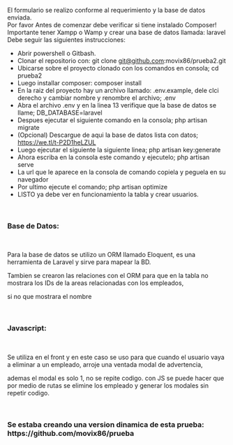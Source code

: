 
El formulario se realizo conforme al requerimiento y la base de datos enviada. <br>
Por favor Antes de comenzar debe verificar si tiene instalado Composer! <br>
Importante tener Xampp o Wamp y crear una base de datos llamada: laravel <br>
Debe seguir las siguientes instrucciones:

- Abrir powershell o Gitbash.
- Clonar el repositorio con: git clone git@github.com:movix86/prueba2.git
- Ubicarse sobre el proyecto clonado con los comandos en consola; cd prueba2
- Luego installar composer: composer install
- En la raiz del proyecto hay un archivo llamado: .env.example, dele clci derecho y cambiar nombre y renombre el archivo; .env
- Abra el archivo .env y en la linea 13 verifique que la base de datos se llame; DB_DATABASE=laravel
- Despues ejecutar el siguiente comando en la consola; php artisan migrate
- (Opcional) Descargue de aqui la base de datos lista con datos; https://we.tl/t-P2D1heLZUL
- Luego ejecutar el siguiente la siguiente linea; php artisan key:generate
- Ahora escriba en la consola este comando y ejecutelo; php artisan serve
- La url que le aparece en la consola de comando copiela y peguela en su navegador
- Por ultimo ejecute el comando; php artisan optimize
- LISTO ya debe ver en funcionamiento la tabla y crear usuarios.
<br>

<h3>Base de Datos:</h3><br>
<p>Para la base de datos se utilizo un ORM llamado Eloquent, es una herramienta de Laravel y sirve para mapear la BD.</p>
<p>Tambien se crearon las relaciones con el ORM para que en la tabla no mostrara los IDs de la areas relacionadas con los empleados,</p>
<p>si no que mostrara el nombre</p>
<br>

<h3>Javascript:</h3><br>
<p>Se utiliza en el front y en este caso se uso para que cuando el usuario vaya a eliminar a un empleado, arroje una ventada modal de advertencia,</p>
<p>ademas el modal es solo 1, no se repite codigo. con JS se puede hacer que por medio de rutas se elimine los empleado y generar los modales sin repetir codigo.</p>

<br>
<h3> Se estaba creando una version dinamica de esta prueba: https://github.com/movix86/prueba</h3>

